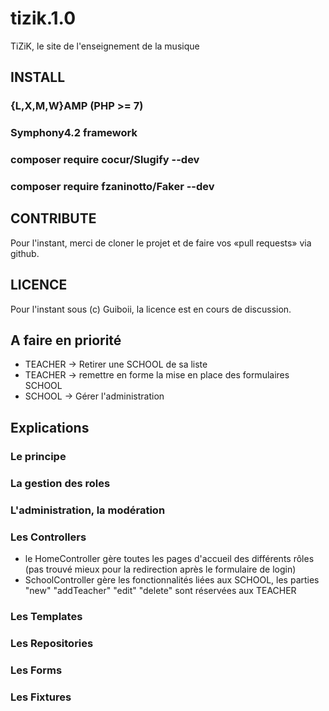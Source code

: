 # tizik.1.0
TiZiK, le site de l'enseignement de la musique

## INSTALL
### {L,X,M,W}AMP (PHP >= 7)
### Symphony4.2 framework
### composer require cocur/Slugify --dev
### composer require fzaninotto/Faker --dev

## CONTRIBUTE
Pour l'instant, merci de cloner le projet et de faire vos «pull requests» via github.

## LICENCE
Pour l'instant sous (c) Guiboii, la licence est en cours de discussion.

## A faire en priorité
* TEACHER -> Retirer une SCHOOL de sa liste
* TEACHER -> remettre en forme la mise en place des formulaires SCHOOL
* SCHOOL -> Gérer l'administration

## Explications
### Le principe
### La gestion des roles
### L'administration, la modération
### Les Controllers
* le HomeController gère toutes les pages d'accueil des différents rôles (pas trouvé mieux pour la redirection après le formulaire de login)</li>
* SchoolController gère les fonctionnalités liées aux SCHOOL, les parties "new" "addTeacher" "edit" "delete" sont réservées aux TEACHER</li>
### Les Templates
### Les Repositories
### Les Forms
### Les Fixtures
